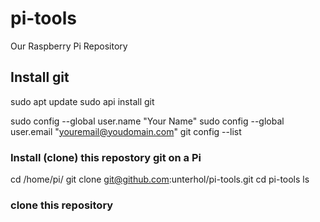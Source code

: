 # pi-tools

Our Raspberry Pi Repository

## Install git

sudo apt update
sudo api install git

sudo config --global user.name "Your Name"
sudo config --global user.email "youremail@youdomain.com"
git config --list

### Install (clone) this repostory git on a Pi

cd /home/pi/
git clone git@github.com:unterhol/pi-tools.git
cd pi-tools
ls 

### clone this repository

 

